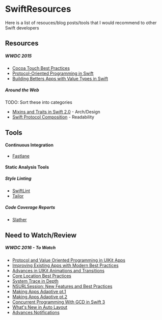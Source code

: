 # SwiftResources

Here is a list of resouces/blog posts/tools that I would recommend to other Swift developers

## Resources

##### WWDC 2015

 * [Cocoa Touch Best Practices](https://developer.apple.com/videos/play/wwdc2015/231/)
 * [Protocol-Oriented Programming in Swift](https://developer.apple.com/videos/play/wwdc2015/408/)
 * [Building Betters Apps with Value Types in Swift](https://developer.apple.com/videos/play/wwdc2015/414/)

##### Around the Web

TODO: Sort these into categories

 * [Mixins and Traits in Swift 2.0](http://matthijshollemans.com/2015/07/22/mixins-and-traits-in-swift-2/) - Arch/Design
 * [Swift Protocol Composition](https://www.natashatherobot.com/swift-protocol-composition/) - Readability


## Tools

#### Continuous Integration

 * [Fastlane](https://fastlane.tools)

#### Static Analysis Tools

##### Style Linting
 * [SwiftLint](https://github.com/realm/SwiftLint)
 * [Tailor](https://tailor.sh)

##### Code Coverage Reports
 * [Slather](https://github.com/SlatherOrg/slather)



## Need to Watch/Review

##### WWDC 2016 - To Watch

 * [Protocol and Value Oriented Programming in UIKit Apps](https://developer.apple.com/videos/play/wwdc2016/419/)
 * [Improving Existing Apps with Modern Best Practices](https://developer.apple.com/videos/play/wwdc2016/213/)
 * [Advances in UIKit Animations and Transitions](https://developer.apple.com/videos/play/wwdc2016/216/)
 * [Core Location Best Practices](https://developer.apple.com/videos/play/wwdc2016/716/)
 * [System Trace in Depth](https://developer.apple.com/videos/play/wwdc2016/411/)
 * [NSURLSession: New Features and Best Practices](https://developer.apple.com/videos/play/wwdc2016/711/)
 * [Making Apps Adaptive pt.1](https://developer.apple.com/videos/play/wwdc2016/222/)
 * [Making Apps Adaptive pt.2](https://developer.apple.com/videos/play/wwdc2016/233/)
 * [Concurrent Programming With GCD in Swift 3](https://developer.apple.com/videos/play/wwdc2016/720/)
 * [What's New in Auto Layout](https://developer.apple.com/videos/play/wwdc2016/236/)
 * [Advances Notifications](https://developer.apple.com/videos/play/wwdc2016/708/)
